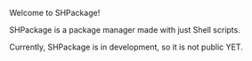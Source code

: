 Welcome to SHPackage!

SHPackage is a package manager made with just Shell scripts.

Currently, SHPackage is in development, so it is not public YET.
